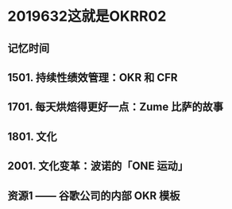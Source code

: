 # 2019632这就是OKRR02

## 记忆时间

## 1501. 持续性绩效管理：OKR 和 CFR

## 1701. 每天烘焙得更好一点：Zume 比萨的故事

## 1801. 文化

## 2001. 文化变革：波诺的「ONE 运动」

##  资源1 —— 谷歌公司的内部 OKR 模板

